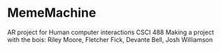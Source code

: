 # MemeMachine
AR project for Human computer interactions
CSCI 488
Making a project with the bois: Riley Moore, Fletcher Fick, Devante Bell, Josh Williamson

